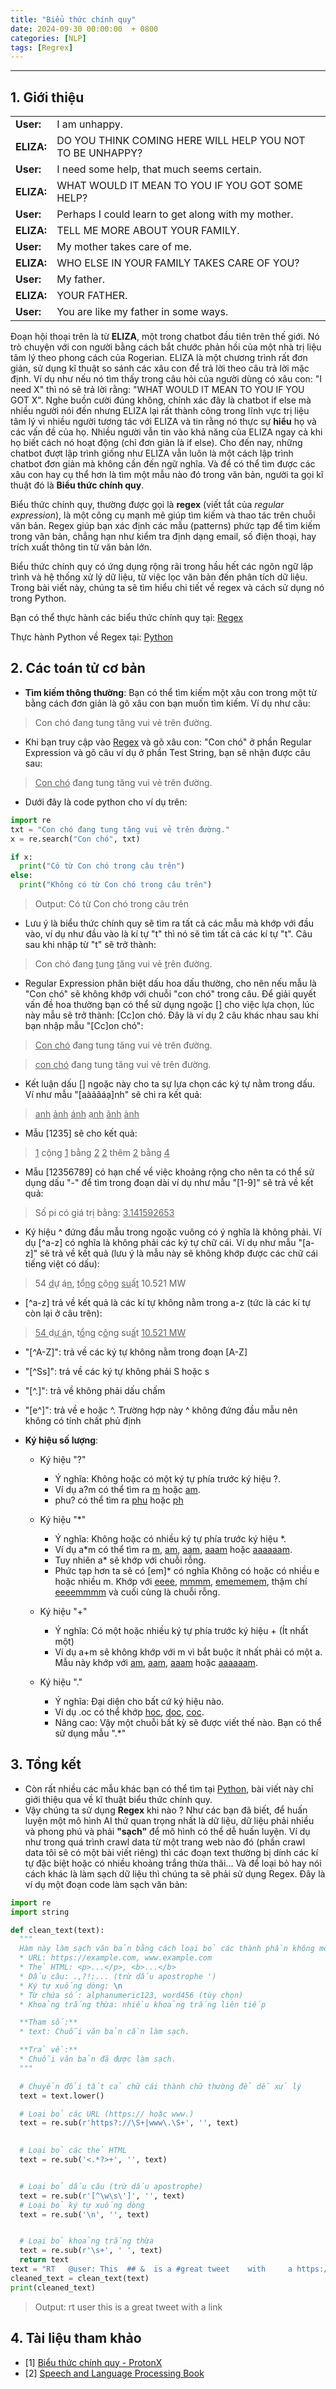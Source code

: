 ```yaml
---
title: "Biểu thức chính quy"
date: 2024-09-30 00:00:00  + 0800
categories: [NLP]
tags: [Regrex]
---
```

---

## 1. Giới thiệu

<table style="margin-left: auto; margin-right: auto;">
  <tr>
    <td><strong>User:</strong></td>
    <td>I am unhappy.</td>
  </tr>
  <tr>
    <td><strong>ELIZA:</strong></td>
    <td>DO YOU THINK COMING HERE WILL HELP YOU NOT TO BE UNHAPPY?</td>
  </tr>
  <tr>
    <td><strong>User:</strong></td>
    <td>I need some help, that much seems certain.</td>
  </tr>
  <tr>
    <td><strong>ELIZA:</strong></td>
    <td>WHAT WOULD IT MEAN TO YOU IF YOU GOT SOME HELP?</td>
  </tr>
  <tr>
    <td><strong>User:</strong></td>
    <td>Perhaps I could learn to get along with my mother.</td>
  </tr>
  <tr>
    <td><strong>ELIZA:</strong></td>
    <td>TELL ME MORE ABOUT YOUR FAMILY.</td>
  </tr>
  <tr>
    <td><strong>User:</strong></td>
    <td>My mother takes care of me.</td>
  </tr>
  <tr>
    <td><strong>ELIZA:</strong></td>
    <td>WHO ELSE IN YOUR FAMILY TAKES CARE OF YOU?</td>
  </tr>
  <tr>
    <td><strong>User:</strong></td>
    <td>My father.</td>
  </tr>
  <tr>
    <td><strong>ELIZA:</strong></td>
    <td>YOUR FATHER.</td>
  </tr>
  <tr>
    <td><strong>User:</strong></td>
    <td>You are like my father in some ways.</td>
  </tr>
</table>




Đoạn hội thoại trên là từ **ELIZA**, một trong chatbot đầu tiên trên thế giới. Nó trò chuyện với con người bằng cách bắt chước phản hồi của một nhà trị liệu tâm lý theo phong cách của  Rogerian. ELIZA là một chương trình rất đơn giản, sử dụng kĩ thuật so sánh các xâu con để trả lời theo câu trả lời mặc định. Ví dụ như nếu nó tìm thấy trong câu hỏi của người dùng có xâu con: "I need X" thì nó sẽ trả lời rằng: "WHAT WOULD IT MEAN TO YOU IF YOU GOT X". Nghe buồn cười đúng không, chính xác đây là chatbot if else mà nhiều người nói đến nhưng ELIZA lại rất thành công trong lĩnh vực trị liệu tâm lý vì nhiều người tương tác với ELIZA và tin rằng nó thực sự **hiểu** họ và các vấn đề của họ. Nhiều người vẫn tin vào khả năng của ELIZA ngay cả khi họ biết cách nó hoạt động (chỉ đơn giản là if else). Cho đến nay, những chatbot đượt lập trình giống như ELIZA vẫn luôn là một cách lập trình chatbot đơn giản mà không cần đến ngữ nghĩa. Và để có thể tìm được các xâu con hay cụ thể hơn là tìm một mẫu nào đó trong văn bản, người ta gọi kĩ thuật đó là **Biểu thức chính quy**.

Biểu thức chính quy, thường được gọi là **regex** (viết tắt của *regular expression*), là một công cụ mạnh mẽ giúp tìm kiếm và thao tác trên chuỗi văn bản. Regex giúp bạn xác định các mẫu (patterns) phức tạp để tìm kiếm trong văn bản, chẳng hạn như kiểm tra định dạng email, số điện thoại, hay trích xuất thông tin từ văn bản lớn.

Biểu thức chính quy có ứng dụng rộng rãi trong hầu hết các ngôn ngữ lập trình và hệ thống xử lý dữ liệu, từ việc lọc văn bản đến phân tích dữ liệu. Trong bài viết này, chúng ta sẽ tìm hiểu chi tiết về regex và cách sử dụng nó trong Python.

Bạn có thể thực hành các biểu thức chính quy tại: [Regex](https://regex101.com/)

Thực hành Python về Regex tại: [Python](https://www.w3schools.com/python/python_regex.asp)

## 2. Các toán tử cơ bản
- **Tìm kiếm thông thường**: Bạn có thể tìm kiếm một xâu con trong một từ bằng cách đơn giản là gõ xâu con bạn muốn tìm kiếm. Ví dụ như câu:
> Con chó đang tung tăng vui vẻ trên đường.
- Khi bạn truy cập vào [Regex](https://regex101.com/) và gõ xâu con: "Con chó" ở phần Regular Expression và gõ câu ví dụ ở phần Test String, bạn sẽ nhận được câu sau: 
> <u>Con chó</u> đang tung tăng vui vẻ trên đường.
- Dưới đây là code python cho ví dụ trên:

```python
import re
txt = "Con chó đang tung tăng vui vẻ trên đường."
x = re.search("Con chó", txt)

if x:
  print("Có từ Con chó trong câu trên")
else:
  print("Không có từ Con chó trong câu trên")

```
> Output: Có từ Con chó trong câu trên

- Lưu ý là biểu thức chính quy sẽ tìm ra tất cả các mẫu mà khớp với đầu vào, ví dụ như đầu vào là kí tự "t" thì nó sẽ tìm tất cả các kí tự "t". Câu sau khi nhập từ "t" sẽ trở thành:
> Con chó đang <u>t</u>ung <u>t</u>ăng vui vẻ <u>t</u>rên đường.
- Regular Expression phân biệt dấu hoa dấu thường, cho nên nếu mẫu là "Con chó" sẽ không khớp với chuỗi "con chó" trong câu. Để giải quyết vấn đề hoa thường bạn có thể sử dụng ngoặc [] cho việc lựa chọn, lúc này mẫu sẽ trở thành: [Cc]on chó.  Đây là ví dụ 2 câu khác nhau sau khi bạn nhập mẫu "[Cc]on chó":
> <u>Con chó</u> đang tung tăng vui vẻ trên đường.

> <u>con chó</u> đang tung tăng vui vẻ trên đường.

- Kết luận dấu [] ngoặc này cho ta sự lựa chọn các ký tự nằm trong dấu. Ví như mẫu "[aàảãáạ]nh" sẽ chi ra kết quả:
> <u>anh</u> <u>ảnh</u> <u>ánh</u> <u>ạnh</u> <u>ãnh</u> <u>ành</u>
- Mẫu [1235] sẽ cho kết quả:
> <u>1</u> cộng <u>1</u> bằng <u>2</u> <u>2</u> thêm <u>2</u> bằng <u>4</u>
- Mẫu [12356789] có hạn chế về việc khoảng rộng cho nên ta có thể sử dụng dấu "-" để tìm trong đoạn dài ví dụ như mẫu "[1-9]" sẽ trả về kết quả:
> Số pi có giá trị bằng: <u> 3.141592653 </u>
- Ký hiệu ^ đứng đầu mẫu trong ngoặc vuông có ý nghĩa là không phải. Ví dụ [^a-z] có nghĩa là không phải các ký tự chữ cái. Ví dụ như mẫu "[a-z]" sẽ trả về kết quả (lưu ý là mẫu này sẽ không khớp được các chữ cái tiếng việt có dấu):
> 54 <u>d</u>ự á<u>n</u>, <u>t</u>ổ<u>ng</u> <u>c</u>ô<u>ng</u> <u>su</u>ấ<u>t</u> 10.521 MW
- [^a-z] trả về kết quả là các kí tự không nằm trong a-z (tức là các kí tự còn lại ở câu trên):
> <u>54 </u>d<u>ự </u><u>á</u>n, t<u>ổ</u>ng c<u>ô</u>ng su<u>ấ</u>t <u>10.521 MW</u>
- "[^A-Z]": trả về các ký tự không nằm trong đoạn [A-Z]
- "[^Ss]": trả về các ký tự không phải S hoặc s
- "[^.]": trả về không phải dấu chấm
- "[e^]": trả về e hoặc ^. Trường hợp này ^ không đứng đầu mẫu nên không có tính chất phủ định

- **Ký hiệu số lượng**:
  - Ký hiệu "?"
    - Ý nghĩa: Không hoặc có một ký tự phía trước ký hiệu ?.
    - Ví dụ a?m có thể tìm ra <u>m</u> hoặc <u>am</u>.
    - phu? có thể tìm ra <u>phu</u> hoặc <u>ph</u>
  
  - Ký hiệu "*"
    - Ý nghĩa: Không hoặc có nhiều ký tự phía trước ký hiệu *.
    - Ví dụ a*m có thể tìm ra <u>m</u>, <u>am</u>, <u>aam</u>, <u>aaam</u> hoặc <u>aaaaaam</u>.
    - Tuy nhiên a* sẽ khớp với chuỗi rỗng.
    - Phức tạp hơn ta sẽ có [em]* có nghĩa Không có hoặc có nhiều e hoặc nhiều m. Khớp với <u>eeee</u>, <u>mmmm</u>, <u>emememem</u>, thậm chí <u>eeeemmmm</u> và cuối cùng là chuỗi rỗng.
  - Ký hiệu "+"
    - Ý nghĩa: Có một hoặc nhiều ký tự phía trước ký hiệu + (Ít nhất một)
    - Ví dụ a+m sẽ không khớp với m vì bắt buộc ít nhất phải có một a. Mẫu này khớp với <u>am</u>, <u>aam</u>, <u>aaam</u> hoặc <u>aaaaaam</u>. 
  - Ký hiệu "."
    - Ý nghĩa: Đại diện cho bất cứ ký hiệu nào.
    - Ví dụ .oc có thể khớp <u>hoc</u>, <u>doc</u>, <u>coc</u>.
    - Nâng cao: Vậy một chuỗi bất kỳ sẽ được viết thế nào. Bạn có thể sử dụng mẫu ".*"

## 3. Tổng kết
- Còn rất nhiều các mẫu khác bạn có thể tìm tại [Python](https://www.w3schools.com/python/python_regex.asp), bài viết này chỉ giới thiệu qua về kĩ thuật biểu thức chính quy. 
- Vậy chúng ta sử dụng **Regex** khi nào ? Như các bạn đã biết, để huấn luyện một mô hình AI thứ quan trọng nhất là dữ liệu, dữ liệu phải nhiều và phong phú và phải **"sạch"** để mô hình có thể dễ huấn luyện. Ví dụ như trong quá trình crawl data từ một trang web nào đó (phần crawl data tôi sẽ có một bài viết riêng) thì các đoạn text thường bị dính các kí tự đặc biệt hoặc có nhiều khoảng trắng thừa thãi... Và để loại bỏ hay nói cách khác là làm sạch dữ liệu thì chúng ta sẽ phải sử dụng Regex. Đây là ví dụ một đoạn code làm sạch văn bản:

```python
import re
import string

def clean_text(text):
  """
  Hàm này làm sạch văn bản bằng cách loại bỏ các thành phần không mong muốn như:
  * URL: https://example.com, www.example.com
  * Thẻ HTML: <p>...</p>, <b>...</b>
  * Dấu câu: .,?!;... (trừ dấu apostrophe ')
  * Ký tự xuống dòng: \n
  * Từ chứa số: alphanumeric123, word456 (tùy chọn)
  * Khoảng trắng thừa: nhiều khoảng trắng liên tiếp

  **Tham số:**
  * text: Chuỗi văn bản cần làm sạch.

  **Trả về:**
  * Chuỗi văn bản đã được làm sạch.
  """

  # Chuyển đổi tất cả chữ cái thành chữ thường để dễ xử lý
  text = text.lower()

  # Loại bỏ các URL (https:// hoặc www.)
  text = re.sub(r'https?://\S+|www\.\S+', '', text)
 

  # Loại bỏ các thẻ HTML
  text = re.sub('<.*?>+', '', text)


  # Loại bỏ dấu câu (trừ dấu apostrophe)
  text = re.sub(r'[^\w\s\']', '', text)
  # Loại bỏ ký tự xuống dòng
  text = re.sub('\n', '', text)


  # Loại bỏ khoảng trắng thừa
  text = re.sub(r'\s+', ' ', text)
  return text
text = "RT   @user: This  ## &  is a #great tweet    with     a https://example.com link! 123"
cleaned_text = clean_text(text)
print(cleaned_text)
```
>Output: rt user this is a great tweet with a link 


## 4. Tài liệu tham khảo
- [1] [Biểu thức chính quy - ProtonX](https://protonx.coursemind.io/courses/66b0895e02b79700126975cd/topics/66badefb58f9530012731a4b?activeAId=66badefb58f9530012731a59)
- [2] [Speech and Language Processing Book](https://web.stanford.edu/~jurafsky/slp3/ed3book.pdf)
